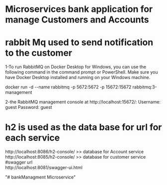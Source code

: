 # Microservices bank application for manage Customers and Accounts


# rabbit Mq used to send notification to the customer 
1-To run RabbitMQ on Docker Desktop for Windows, you can use the following command in the command prompt or PowerShell. Make sure you have Docker Desktop installed and running on your Windows machine.

docker run -d --name rabbitmq -p 5672:5672 -p 15672:15672 rabbitmq:3-management

2-the RabbitMQ management console at http://localhost:15672/:
Username: guest
Password: guest


# h2 is used as the data base for url for each service 
  http://localhost:8086/h2-console/ >> database for Account service 
  http://localhost:8085/h2-console/ >> database for customer  service 
#swagger url  
http://localhost:8081/swagger-ui.html

 

"# bankManagment Microservice" 
